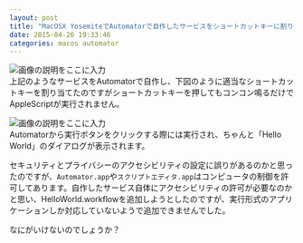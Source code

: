 ```yaml
---
layout: post
title: "MacOSX YosemiteでAutomatorで自作したサービスをショートカットキーに割り当てる方法"
date: 2015-04-26 19:33:46
categories: macos automator
---
```

<p><img src="https://i.stack.imgur.com/GjBx1.png" alt="画像の説明をここに入力"><br>
上記のようなサービスをAutomatorで自作し、下図のように適当なショートカットキーを割り当てたのですがショートカットキーを押してもコンコン鳴るだけでAppleScriptが実行されません。</p>

<p><img src="https://i.stack.imgur.com/tiR6D.png" alt="画像の説明をここに入力"><br>
Automatorから実行ボタンをクリックする際には実行され、ちゃんと「Hello World」のダイアログが表示されます。</p>

<p>セキュリティとプライバシーのアクセシビリティの設定に誤りがあるのかと思ったのですが、<code>Automator.app</code>や<code>スクリプトエディタ.app</code>はコンピュータの制御を許可してあります。自作したサービス自体にアクセシビリティの許可が必要なのかと思い、HelloWorld.workflowを追加しようとしたのですが、実行形式のアプリケーションしか対応していないようで追加できませんでした。</p>

<p>なにがいけないのでしょうか？</p>
